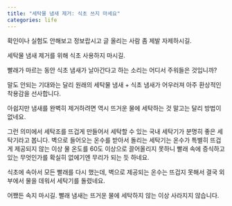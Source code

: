```yaml
---
title: "세탁물 냄새 제거: 식초 쓰지 마세요"
categories: life
---
```


확인이나 실험도 안해보고 정보랍시고 글 올리는 사람 좀 제발 자제하시길.

세탁물 냄새 제거를 위해 식초 사용하지 마시길. 

빨래가 마르는 동안 식초 냄새가 날아간다고 하는 소리는 어디서 주워들은 것입니까?

말도 안되는 기대와는 달리 원래의 세탁물 냄새 + 식초 냄새가 어우러져 아주 환상적인 착용감을 선사합니다. 

아쉽지만 냄새를 완벽히 제거하려면 역시 뜨거운 물에 세탁하는 것 말고는 달리 방법이 없네요.

그런 의미에서 세탁조를 뜨겁게 만들어서 세탁할 수 있는 국내 세탁기가 분명히 좋은 세탁기라고 봅니다. 벽으로 들어오는 온수를 받아서 돌리는 세탁기는 온수가 특별히 뜨겁게 제공되지 않는 이상 물 온도를 60도 이상으로 끌어올리지 못하니 빨래 속에 증식하고 있는 무엇인가를 확실히 없에기엔 무리가 되는 듯 하네요.

식초에 속아서 모든 빨래를 다시 했는데, 벽으로 제공되는 온수는 뜨겁지 못해서 결국 외부에서 물을 데워서 세탁기를 돌렸네요. 

어쨌든 속지 마시길. 빨래 냄새는 뜨거운 물에 세탁하지 않는 이상 사라지지 않습니다.

